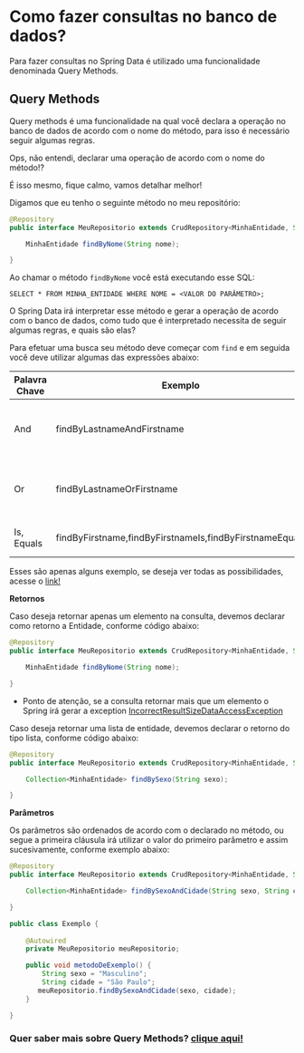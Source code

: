 # Como fazer consultas no banco de dados?

Para fazer consultas no Spring Data é utilizado uma funcionalidade denominada Query Methods.

## Query Methods

Query methods é uma funcionalidade na qual você declara a operação no banco de dados de acordo com o nome do método, 
para isso é necessário seguir algumas regras.

Ops, não entendi, declarar uma operação de acordo com o nome do método!?

É isso mesmo, fique calmo, vamos detalhar melhor!

Digamos que eu tenho o seguinte método no meu repositório:

```java
@Repository
public interface MeuRepositorio extends CrudRepository<MinhaEntidade, String> {

    MinhaEntidade findByNome(String nome);

}
```

Ao chamar o método `findByNome` você está executando esse SQL:

`SELECT * FROM MINHA_ENTIDADE WHERE NOME = <VALOR DO PARÂMETRO>;`

O Spring Data irá interpretar esse método e gerar a operação de acordo com o banco de dados, como tudo que é 
interpretado necessita de seguir algumas regras, e quais são elas?

Para efetuar uma busca seu método deve começar com `find` e em seguida você deve utilizar algumas das expressões abaixo:

|Palavra Chave|Exemplo|Consulta|
|---|---|---|
|And|findByLastnameAndFirstname|… where x.lastname = ?1 and x.firstname = ?2|
|Or|findByLastnameOrFirstname|… where x.lastname = ?1 or x.firstname = ?2|
|Is, Equals|findByFirstname,findByFirstnameIs,findByFirstnameEquals|… where x.firstname = ?1|

Esses são apenas alguns exemplo, se deseja ver todas as possibilidades, acesse o [link!](https://docs.spring.io/spring-data/jpa/docs/current/reference/html/#jpa.query-methods.query-creation)

**Retornos**

Caso deseja retornar apenas um elemento na consulta, devemos declarar como retorno a Entidade, conforme código abaixo:

```java
@Repository
public interface MeuRepositorio extends CrudRepository<MinhaEntidade, String> {

    MinhaEntidade findByNome(String nome);

}
```

* Ponto de atenção, se a consulta retornar mais que um elemento o Spring irá gerar a exception [IncorrectResultSizeDataAccessException](https://docs.spring.io/spring/docs/current/javadoc-api/org/springframework/dao/IncorrectResultSizeDataAccessException.html)

Caso deseja retornar uma lista de entidade, devemos declarar o retorno do tipo lista, conforme código abaixo:

```java
@Repository
public interface MeuRepositorio extends CrudRepository<MinhaEntidade, String> {

    Collection<MinhaEntidade> findBySexo(String sexo);

}
```

**Parâmetros**

Os parâmetros são ordenados de acordo com o declarado no método, ou segue a primeira cláusula irá utilizar o valor do 
primeiro parâmetro e assim sucesivamente, conforme exemplo abaixo:

```java
@Repository
public interface MeuRepositorio extends CrudRepository<MinhaEntidade, String> {

    Collection<MinhaEntidade> findBySexoAndCidade(String sexo, String cidade);

}

public class Exemplo {
    
    @Autowired
    private MeuRepositorio meuRepositorio;

    public void metodoDeExemplo() {
        String sexo = "Masculino";
        String cidade = "São Paulo";
       meuRepositorio.findBySexoAndCidade(sexo, cidade);
    }

}
```

### Quer saber mais sobre Query Methods? [clique aqui!](https://docs.spring.io/spring-data/jpa/docs/current/reference/html/#jpa.query-methods)